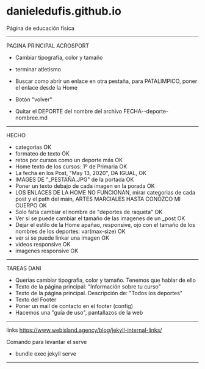 # danieledufis.github.io

Página de educación física

---

PAGINA PRINCIPAL ACROSPORT
- Cambiar tipografia, color y tamaño
- terminar atletismo
- Buscar como abrir un enlace en otra pestaña, para PATALIMPICO, poner el enlace desde la Home 

- Botón "volver"
- Quitar el DEPORTE del nombre del archivo FECHA--deporte-nombree.md

---

HECHO
- categorias OK
- formateo de texto OK
- retos por cursos como un deporte más OK
- Home texto de los cursos: 1º de Primaria OK
- La fecha en los Post, "May 13, 2020", DA IGUAL, OK
- IMAGES DE "_PESTAÑA.JPG" de la portada OK
- Poner un texto debajo de cada imagen en la porada OK
- LOS ENLACES DE LA HOME NO FUNCIONAN, mirar categorias de cada post y el path del main, ARTES MARCIALES HASTA CONOZCO MI CUERPO OK
- Solo falta cambiar el nombre de "deportes de raqueta" OK
- Ver si se puede cambiar el tamaño de las imagenes de un _post OK
- Dejar el estilo de la Home apañao, responsive, ojo con el tamaño de los nombres de los deportes: var(max-size) OK
- ver si se puede linkar una imagen OK
- videos responsive OK
- imagenes responsive OK

---

TAREAS DANI
- Querias cambiar tipografia, color y tamaño. Tenemos que hablar de ello
- Texto de la página principal: "Información sobre tu curso" 
- Texto de la página principal. Descripción de: "Todos los deportes"
- Texto del Footer
- Poner un mail de contacto en el footer (config)
- Hacemos una "guía de uso", pantallazos de la web

---

links
https://www.webisland.agency/blog/jekyll-internal-links/

<!--[![An old rock in the desert](/images/0-test-pagina-principal.png "Atletismo TEST")](https://www.flickr.com/photos/beaurogers/31833779864/in/photolist-Qv3rFw-34mt9F-a9Cmfy-5Ha3Zi-9msKdv-o3hgjr-hWpUte-4WMsJ1-KUQ8N-deshUb-vssBD-6CQci6-8AFCiD-zsJWT-nNfsgB-dPDwZJ-bn9JGn-5HtSXY-6CUhAL-a4UTXB-ugPum-KUPSo-fBLNm-6CUmpy-4WMsc9-8a7D3T-83KJev-6CQ2bK-nNusHJ-a78rQH-nw3NvT-7aq2qf-8wwBso-3nNceh-ugSKP-4mh4kh-bbeeqH-a7biME-q3PtTf-brFpgb-cg38zw-bXMZc-nJPELD-f58Lmo-bXMYG-bz8AAi-bxNtNT-bXMYi-bXMY6-bXMYv)
-->

Comando para levantar el serve
- bundle exec jekyll serve


---
